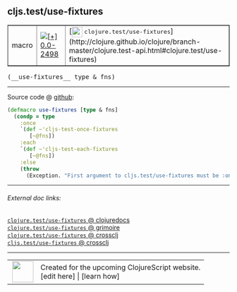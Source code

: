 ## cljs.test/use-fixtures



 <table border="1">
<tr>
<td>macro</td>
<td><a href="https://github.com/cljsinfo/cljs-api-docs/tree/0.0-2498"><img valign="middle" alt="[+] 0.0-2498" title="Added in 0.0-2498" src="https://img.shields.io/badge/+-0.0--2498-lightgrey.svg"></a> </td>
<td>
[<img height="24px" valign="middle" src="http://i.imgur.com/1GjPKvB.png"> <samp>clojure.test/use-fixtures</samp>](http://clojure.github.io/clojure/branch-master/clojure.test-api.html#clojure.test/use-fixtures)
</td>
</tr>
</table>


 <samp>
(__use-fixtures__ type & fns)<br>
</samp>

---







Source code @ [github](https://github.com/clojure/clojurescript/blob/r3208/src/clj/cljs/test.clj#L370-L380):

```clj
(defmacro use-fixtures [type & fns]
  (condp = type
    :once
    `(def ~'cljs-test-once-fixtures
       [~@fns])
    :each
    `(def ~'cljs-test-each-fixtures
       [~@fns])
    :else
    (throw
      (Exception. "First argument to cljs.test/use-fixtures must be :once or :each"))))
```

<!--
Repo - tag - source tree - lines:

 <pre>
clojurescript @ r3208
└── src
    └── clj
        └── cljs
            └── <ins>[test.clj:370-380](https://github.com/clojure/clojurescript/blob/r3208/src/clj/cljs/test.clj#L370-L380)</ins>
</pre>

-->

---



###### External doc links:

[`clojure.test/use-fixtures` @ clojuredocs](http://clojuredocs.org/clojure.test/use-fixtures)<br>
[`clojure.test/use-fixtures` @ grimoire](http://conj.io/store/v1/org.clojure/clojure/1.7.0-beta3/clj/clojure.test/use-fixtures/)<br>
[`clojure.test/use-fixtures` @ crossclj](http://crossclj.info/fun/clojure.test/use-fixtures.html)<br>
[`cljs.test/use-fixtures` @ crossclj](http://crossclj.info/fun/cljs.test/use-fixtures.html)<br>

---

 <table>
<tr><td>
<img valign="middle" align="right" width="48px" src="http://i.imgur.com/Hi20huC.png">
</td><td>
Created for the upcoming ClojureScript website.<br>
[edit here] | [learn how]
</td></tr></table>

[edit here]:https://github.com/cljsinfo/cljs-api-docs/blob/master/cljsdoc/cljs.test_use-fixtures.cljsdoc
[learn how]:https://github.com/cljsinfo/cljs-api-docs/wiki/cljsdoc-files

<!--

This information was too distracting to show to readers, but I'll leave it
commented here since it is helpful to:

- pretty-print the data used to generate this document
- and show how to retrieve that data



The API data for this symbol:

```clj
{:ns "cljs.test",
 :name "use-fixtures",
 :signature ["[type & fns]"],
 :history [["+" "0.0-2498"]],
 :type "macro",
 :full-name-encode "cljs.test_use-fixtures",
 :source {:code "(defmacro use-fixtures [type & fns]\n  (condp = type\n    :once\n    `(def ~'cljs-test-once-fixtures\n       [~@fns])\n    :each\n    `(def ~'cljs-test-each-fixtures\n       [~@fns])\n    :else\n    (throw\n      (Exception. \"First argument to cljs.test/use-fixtures must be :once or :each\"))))",
          :title "Source code",
          :repo "clojurescript",
          :tag "r3208",
          :filename "src/clj/cljs/test.clj",
          :lines [370 380]},
 :full-name "cljs.test/use-fixtures",
 :clj-symbol "clojure.test/use-fixtures"}

```

Retrieve the API data for this symbol:

```clj
;; from Clojure REPL
(require '[clojure.edn :as edn])
(-> (slurp "https://raw.githubusercontent.com/cljsinfo/cljs-api-docs/catalog/cljs-api.edn")
    (edn/read-string)
    (get-in [:symbols "cljs.test/use-fixtures"]))
```

-->
